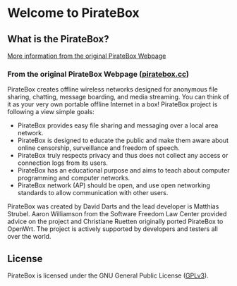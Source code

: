 # Welcome to PirateBox

## What is the PirateBox?

[More information from the original PirateBox Webpage](#from-the-original-webpage)

### From the original PirateBox Webpage ([piratebox.cc](https://piratebox.cc "Original PirateBox Webpage"))
PirateBox creates offline wireless networks designed for anonymous file sharing, chatting, message boarding, and media streaming. You can think of it as your very own portable offline Internet in a box! PirateBox project is following a view simple goals:
  * PirateBox provides easy file sharing and messaging over a local area network.
  * PirateBox is designed to educate the public and make them aware about online censorship, surveillance and freedom of speech.
  * PirateBox truly respects privacy and thus does not collect any access or connection logs from its users.
  * PirateBox has an educational purpose and aims to teach about computer programming and computer networks.
  * PirateBox network (AP) should be open, and use open networking standards to allow communication with other users.

PirateBox was created by David Darts and the lead developer is Matthias Strubel. Aaron Williamson from the Software Freedom Law Center provided advice on the project and Christiane Ruetten originally ported PirateBox to OpenWrt. The project is actively supported by developers and testers all over the world.

## License
PirateBox is licensed under the GNU General Public License ([GPLv3](https://www.gnu.org/licenses/gpl-3.0.en.html "GNU General Public License")).
